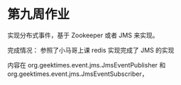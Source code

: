 # 第九周作业
实现分布式事件，基于 Zookeeper 或者 JMS 来实现。

完成情况：
参照了小马哥上课 redis 实现完成了 JMS 的实现

内容在 org.geektimes.event.jms.JmsEventPublisher 和
org.geektimes.event.jms.JmsEventSubscriber，